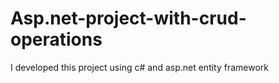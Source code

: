 # Asp.net-project-with-crud-operations
I developed this project using c# and asp.net entity framework
